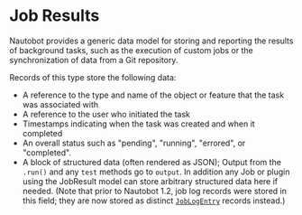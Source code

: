 # Job Results

Nautobot provides a generic data model for storing and reporting the results of background tasks, such as the execution of custom jobs or the synchronization of data from a Git repository.

Records of this type store the following data:

- A reference to the type and name of the object or feature that the task was associated with
- A reference to the user who initiated the task
- Timestamps indicating when the task was created and when it completed
- An overall status such as "pending", "running", "errored", or "completed".
- A block of structured data (often rendered as JSON); Output from the `.run()` and any `test` methods go to `output`. In addition any Job or plugin using the JobResult model can store arbitrary structured data here if needed. (Note that prior to Nautobot 1.2, job log records were stored in this field; they are now stored as distinct [`JobLogEntry`](joblogentry.md) records instead.)
